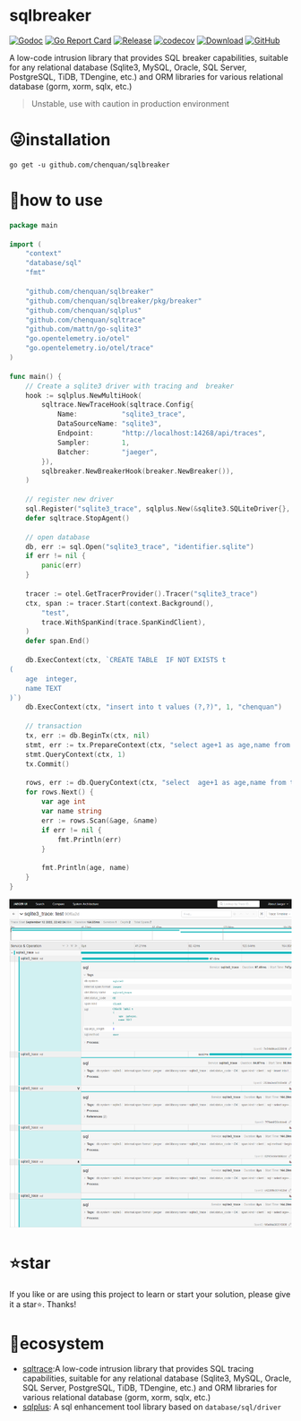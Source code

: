 # sqlbreaker

[![Godoc](https://img.shields.io/badge/godoc-reference-brightgreen)](https://pkg.go.dev/github.com/chenquan/sqlbreaker)
[![Go Report Card](https://goreportcard.com/badge/github.com/chenquan/sqlbreaker)](https://goreportcard.com/report/github.com/chenquan/sqlbreaker)
[![Release](https://img.shields.io/github/v/release/chenquan/sqlbreaker.svg?style=flat-square)](https://github.com/chenquan/sqlbreaker)
[![codecov](https://codecov.io/gh/chenquan/sqlbreaker/branch/master/graph/badge.svg?token=74phc5KVI7)](https://codecov.io/gh/chenquan/sqlbreaker)
[![Download](https://goproxy.cn/stats/github.com/chenquan/sqlbreaker/badges/download-count.svg)](https://github.com/chenquan/sqlbreaker)
[![GitHub](https://img.shields.io/github/license/chenquan/sqlbreaker)](https://github.com/chenquan/sqlbreaker/blob/master/LICENSE)

A low-code intrusion library that provides SQL breaker capabilities, suitable for any relational database (Sqlite3, MySQL, Oracle, SQL Server,
PostgreSQL, TiDB, TDengine, etc.) and ORM libraries for various relational database (gorm, xorm, sqlx, etc.)

> Unstable, use with caution in production environment

# 😜installation

```shell
go get -u github.com/chenquan/sqlbreaker
```

# 👏how to use

```go
package main

import (
	"context"
	"database/sql"
	"fmt"

	"github.com/chenquan/sqlbreaker"
	"github.com/chenquan/sqlbreaker/pkg/breaker"
	"github.com/chenquan/sqlplus"
	"github.com/chenquan/sqltrace"
	"github.com/mattn/go-sqlite3"
	"go.opentelemetry.io/otel"
	"go.opentelemetry.io/otel/trace"
)

func main() {
	// Create a sqlite3 driver with tracing and  breaker
	hook := sqlplus.NewMultiHook(
		sqltrace.NewTraceHook(sqltrace.Config{
			Name:           "sqlite3_trace",
			DataSourceName: "sqlite3",
			Endpoint:       "http://localhost:14268/api/traces",
			Sampler:        1,
			Batcher:        "jaeger",
		}),
		sqlbreaker.NewBreakerHook(breaker.NewBreaker()),
	)

	// register new driver
	sql.Register("sqlite3_trace", sqlplus.New(&sqlite3.SQLiteDriver{}, hook))
	defer sqltrace.StopAgent()

	// open database
	db, err := sql.Open("sqlite3_trace", "identifier.sqlite")
	if err != nil {
		panic(err)
	}

	tracer := otel.GetTracerProvider().Tracer("sqlite3_trace")
	ctx, span := tracer.Start(context.Background(),
		"test",
		trace.WithSpanKind(trace.SpanKindClient),
	)
	defer span.End()

	db.ExecContext(ctx, `CREATE TABLE  IF NOT EXISTS t
(
    age  integer,
    name TEXT
)`)
	db.ExecContext(ctx, "insert into t values (?,?)", 1, "chenquan")

	// transaction
	tx, err := db.BeginTx(ctx, nil)
	stmt, err := tx.PrepareContext(ctx, "select age+1 as age,name from t where age = ?;")
	stmt.QueryContext(ctx, 1)
	tx.Commit()

	rows, err := db.QueryContext(ctx, "select  age+1 as age,name from t;")
	for rows.Next() {
		var age int
		var name string
		err := rows.Scan(&age, &name)
		if err != nil {
			fmt.Println(err)
		}

		fmt.Println(age, name)
	}
}

```

![](images/trace-native.png)

# ⭐star

If you like or are using this project to learn or start your solution, please give it a star⭐. Thanks!

# 👐ecosystem

- [sqltrace](https://github.com/chenquan/sqltrace):A low-code intrusion library that provides SQL tracing capabilities, suitable for any
  relational database (Sqlite3, MySQL, Oracle, SQL Server, PostgreSQL, TiDB, TDengine, etc.) and ORM libraries for various
  relational database (gorm, xorm, sqlx, etc.)
- [sqlplus](https://github.com/chenquan/sqlplus): A sql enhancement tool library based on `database/sql/driver`
